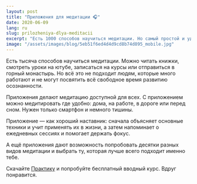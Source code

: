 ```yaml
---
layout: post
title: "Приложения для медитации 🎧"
date: 2020-06-09
lang: ru
slug: prilozheniya-dlya-meditacii
excerpt: "Есть 1000 способов научиться медитации. Но самый простой и удобный — это ваш смартфон!"
image: "/assets/images/blog/5eb51f6ed4d4d9cd8b74d895_mobile.jpg"
---
```



Есть тысяча способов научиться медитации. Можно читать книжки, смотреть уроки на ютубе, записаться на курсы или отправиться в горный монастырь. Но всё это не подходит людям, которые много работают и не могут посвятить всё свободное время развитию осознанности.

Приложения делают медитацию доступной для всех. С приложением можно медитировать где удобно: дома, на работе, в дороге или перед сном. Нужен только смартфон и немного тишины.

Приложение — как хороший наставник: сначала объясняет основные техники и учит применять их в жизни, а затем напоминает о ежедневных сессиях и помогает держать фокус.

А ещё приложения дают возможность попробовать десятки разных видов медитации и выбрать ту, которая лучше всего подходит именно тебе.

Скачайте [Практику](https://itunes.apple.com/us/app/практика-медитации-на-русском/id1467786415) и попробуйте бесплатный вводный курс. Вдруг понравится.
